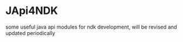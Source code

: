 # JApi4NDK
some useful java api modules for ndk development, will be revised and updated periodically
